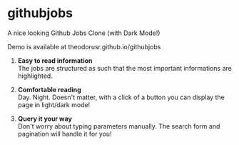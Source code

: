 # githubjobs
A nice looking Github Jobs Clone (with Dark Mode!)

Demo is available at theodorusr.github.io/githubjobs

1. **Easy to read information**  
The jobs are structured as such that the most important informations are highlighted.

2. **Comfortable reading**  
Day. Night. Doesn't matter, with a click of a button you can display the page in light/dark mode!

3. **Query it your way**  
Don't worry about typing parameters manually. The search form and pagination will handle it for you!
